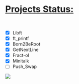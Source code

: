 <h1><u>Projects Status:</u></h1>
<br>

- [X] Libft
- [X] ft_printf
- [X] Born2BeRoot
- [X] GetNextLine
- [X] Fract-ol
- [X] Minitalk
- [ ] Push_Swap

![](https://github.com/Winniexd/Campus19/blob/master/chika.gif)
